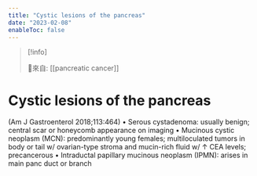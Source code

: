 ```yaml
---
title: "Cystic lesions of the pancreas"
date: "2023-02-08"
enableToc: false
---
```


> [!info] 
> 
> 🌱來自: [[pancreatic cancer]]

# Cystic lesions of the pancreas
(Am J Gastroenterol 2018;113:464)
• Serous cystadenoma: usually benign; central scar or honeycomb appearance on imaging
• Mucinous cystic neoplasm (MCN): predominantly young females; multiloculated tumors in body or tail w/ ovarian-type stroma and mucin-rich fluid w/ ↑ CEA levels; precancerous
• Intraductal papillary mucinous neoplasm (IPMN): arises in main panc duct or branch
